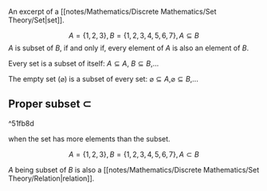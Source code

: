 An excerpt of a [[notes/Mathematics/Discrete Mathematics/Set Theory/Set|set]].

$$A = \{1, 2, 3\}, B = \{1,2,3,4,5,6,7\}, A \subseteq B$$
$A$ is subset of $B$, if and only if, every element of $A$ is also an element of $B$.

Every set is a subset of itself: $A \subseteq A$, $B \subseteq B$,...

The empty set ($\varnothing$) is a subset of every set: $\varnothing \subseteq A$,$\varnothing \subseteq B$,...


## Proper subset $\subset$

^51fb8d

when the set has more elements than the subset.

$$ A= \{1,2,3\}, B = \{1,2,3,4,5,6,7\}, A \subset B $$

$A$ being subset of $B$ is also a [[notes/Mathematics/Discrete Mathematics/Set Theory/Relation|relation]].